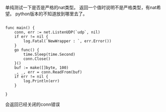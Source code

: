 单纯测试一下是否是严格的nat类型。
返回一个值时说明不是严格类型，有nat希望。
python版本的不知道放到哪里去了。


```golang

func main() {
	conn, err := net.ListenUDP(`udp`, nil)
	if err != nil {
		log.Fatal(`NewWrapper : `, err.Error())
	}
	go func() {
		time.Sleep(time.Second)
		conn.Close()
	}()
	buf := make([]byte, 100)
	_, _, err = conn.ReadFrom(buf)
	if err != nil {
		log.Println(err)
	}

}

```

会返回已经关闭的conn错误